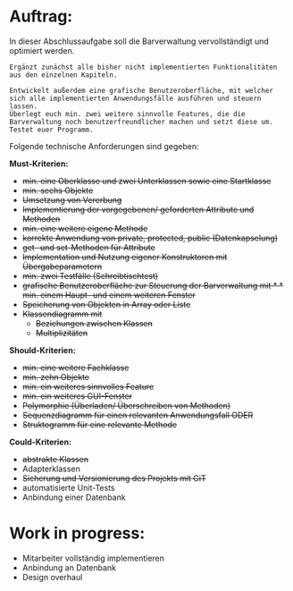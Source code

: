 # Auftrag:
In dieser Abschlussaufgabe soll die Barverwaltung vervollständigt und optimiert werden. 

    Ergänzt zunächst alle bisher nicht implementierten Funktionalitäten aus den einzelnen Kapiteln.
 
    Entwickelt außerdem eine grafische Benutzeroberfläche, mit welcher sich alle implementierten Anwendungsfälle ausführen und steuern lassen. 
    Überlegt euch min. zwei weitere sinnvolle Features, die die Barverwaltung noch benutzerfreundlicher machen und setzt diese um.
    Testet euer Programm. 

Folgende technische Anforderungen sind gegeben:

**Must-Kriterien:**

* ~~min. eine Oberklasse und zwei Unterklassen sowie eine Startklasse~~
* ~~min. sechs Objekte~~
* ~~Umsetzung von Vererbung~~
* ~~Implementierung der vorgegebenen/ geforderten Attribute und Methoden~~
* ~~min. eine weitere eigene Methode~~
* ~~korrekte Anwendung von private, protected, public (Datenkapselung)~~
* ~~get- und set-Methoden für Attribute~~
* ~~Implementation und Nutzung eigener Konstruktoren mit Übergabeparametern~~
* ~~min. zwei Testfälle (Schreibtischtest)~~
* ~~grafische Benutzeroberfläche zur Steuerung der Barverwaltung mit * * min. einem Haupt- und einem weiteren Fenster~~
* ~~Speicherung von Objekten in Array oder Liste~~
* ~~Klassendiagramm mit~~
    * ~~Beziehungen zwischen Klassen~~
    * ~~Multiplizitäten~~


**Should-Kriterien:**

* ~~min. eine weitere Fachklasse~~
* ~~min. zehn Objekte~~
* ~~min. ein weiteres sinnvolles Feature~~
* ~~min. ein weiteres GUI-Fenster~~
* ~~Polymorphie (Überladen/ Überschreiben von Methoden)~~
* ~~Sequenzdiagramm für einen relevanten Anwendungsfall ODER~~
* ~~Struktogramm für eine relevante Methode~~

**Could-Kriterien:**

* ~~abstrakte Klassen~~
* Adapterklassen
* ~~Sicherung und Versionierung des Projekts mit GiT~~
* automatisierte Unit-Tests
* Anbindung einer Datenbank  

# Work in progress: 
- Mitarbeiter vollständig implementieren 
- Anbindung an Datenbank
- Design overhaul